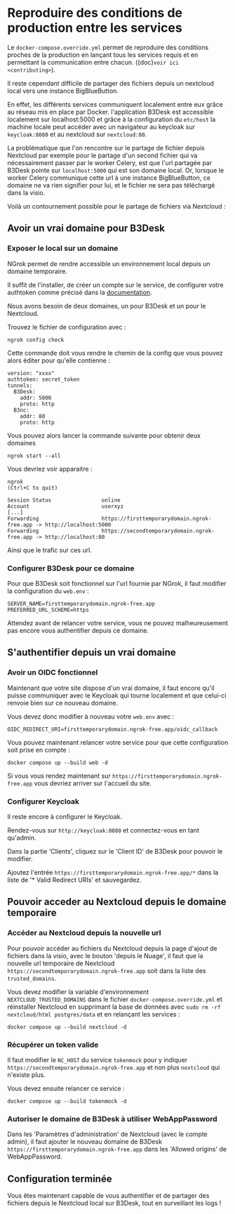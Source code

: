 # Reproduire des conditions de production entre les services

Le `docker-compose.override.yml` permet de reproduire des conditions proches de la production en lançant tous les services requis et en permettant la communication entre chacun. ({doc}`voir ici <contributing>`).

Il reste cependant difficile de partager des fichiers depuis un nextcloud local vers une instance BigBlueButton.

En effet, les différents services communiquent localement entre eux grâce au réseau mis en place par Docker. l'application B3Desk est accessible localement sur localhost:5000 et grâce à la configuration du `etc/host` la machine locale peut accéder avec un navigateur au keycloak sur `keycloak:8080` et au nextcloud sur `nextcloud:80`.

La problématique que l'on rencontre sur le partage de fichier depuis Nextcloud par exemple pour le partage d'un second fichier qui va nécessairement passer par le worker Celery, est que l'url partagée par B3Desk pointe sur `localhost:5000` qui est son domaine local. Or, lorsque le worker Celery communique cette url à une instance BigBlueButton, ce domaine ne va rien signifier pour lui, et le fichier ne sera pas téléchargé dans la visio.

Voilà un contournement possible pour le partage de fichiers via Nextcloud :

## Avoir un vrai domaine pour B3Desk

### Exposer le local sur un domaine

NGrok permet de rendre accessible un environnement local depuis un domaine temporaire.

Il suffit de l'installer, de créer un compte sur le service, de configurer votre authtoken comme précisé dans la [documentation](https://dashboard.ngrok.com/get-started/setup/linux).

Nous avons besoin de deux domaines, un pour B3Desk et un pour le Nextcloud.

Trouvez le fichier de configuration avec :
```
ngrok config check
```
Cette commande doit vous rendre le chemin de la config que vous pouvez alors éditer pour qu'elle contienne :
```
version: "xxxx"
authtoken: secret_token
tunnels:
  B3Desk:
    addr: 5000
    proto: http
  B3nc:
    addr: 80
    proto: http
```
Vous pouvez alors lancer la commande suivante pour obtenir deux domaines
```
ngrok start --all
```
Vous devriez voir apparaitre :
```
ngrok                                                                                                (Ctrl+C to quit)

Session Status                online
Account                       userxyz
[...]
Forwarding                    https://firsttemporarydomain.ngrok-free.app -> http://localhost:5000
Forwarding                    https://secondtemporarydomain.ngrok-free.app -> http://localhost:80
```
Ainsi que le trafic sur ces url.

### Configurer B3Desk pour ce domaine

Pour que B3Desk soit fonctionnel sur l'url fournie par NGrok, il faut modifier la configuration du `web.env` :
```
SERVER_NAME=firsttemporarydomain.ngrok-free.app
PREFERRED_URL_SCHEME=https
```

Attendez avant de relancer votre service, vous ne pouvez malheureusement pas encore vous authentifier depuis ce domaine.

## S'authentifier depuis un vrai domaine

### Avoir un OIDC fonctionnel

Maintenant que votre site dispose d'un vrai domaine, il faut encore qu'il puisse communiquer avec le Keycloak qui tourne localement et que celui-ci renvoie bien sur ce nouveau domaine.

Vous devez donc modifier à nouveau votre `web.env` avec :
```
OIDC_REDIRECT_URI=firsttemporarydomain.ngrok-free.app/oidc_callback
```

Vous pouvez maintenant relancer votre service pour que cette configuration soit prise en compte :
```
docker compose up --build web -d
```
Si vous vous rendez maintenant sur `https://firsttemporarydomain.ngrok-free.app` vous devriez arriver sur l'accueil du site.

### Configurer Keycloak

Il reste encore à configurer le Keycloak.

Rendez-vous sur `http://keycloak:8080` et connectez-vous en tant qu'admin.

Dans la partie 'Clients', cliquez sur le 'Client ID' de B3Desk pour pouvoir le modifier.

Ajoutez l'entrée `https://firsttemporarydomain.ngrok-free.app/*` dans la liste de '* Valid Redirect URIs' et sauvegardez.

## Pouvoir acceder au Nextcloud depuis le domaine temporaire

### Accéder au Nextcloud depuis la nouvelle url

Pour pouvoir accéder au fichiers du Nextcloud depuis la page d'ajout de fichiers dans la visio, avec le bouton 'depuis le Nuage', il faut que la nouvelle url temporaire de Nextcloud `https://secondtemporarydomain.ngrok-free.app` soit dans la liste des `trusted_domains`.

Vous devez modifier la variable d'environnement `NEXTCLOUD_TRUSTED_DOMAINS` dans le fichier `docker-compose.override.yml` et réinstaller Nextcloud en supprimant la base de données avec `sudo rm -rf nextcloud/html postgres/data` et en relançant les services :
```
docker compose up --build nextcloud -d
```

### Récupérer un token valide

Il faut modifier le `NC_HOST` du service `tokenmock` pour y indiquer `https://secondtemporarydomain.ngrok-free.app` et non plus `nextcloud` qui n'existe plus.

Vous devez ensuite relancer ce service :
```
docker compose up --build tokenmock -d
```

### Autoriser le domaine de B3Desk à utiliser WebAppPassword

Dans les 'Paramètres d'administration' de Nextcloud (avec le compte admin), il faut ajouter le nouveau domaine de B3Desk `https://firsttemporarydomain.ngrok-free.app` dans les 'Allowed origins' de WebAppPassword.

## Configuration terminée

Vous êtes maintenant capable de vous authentifier et de partager des fichiers depuis le Nextcloud local sur B3Desk, tout en surveillant les logs !
